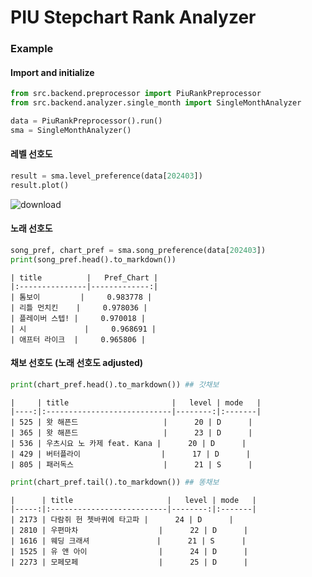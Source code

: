 # PIU Stepchart Rank Analyzer

### Example

#### Import and initialize
```python
from src.backend.preprocessor import PiuRankPreprocessor
from src.backend.analyzer.single_month import SingleMonthAnalyzer

data = PiuRankPreprocessor().run()
sma = SingleMonthAnalyzer()
```

#### 레벨 선호도
```python
result = sma.level_preference(data[202403])
result.plot()
```
![download](https://github.com/mesomatics/piu_stepchart_rank_analyzer/assets/68718172/3fc90cba-1895-4577-9894-7dd8536e550d)

#### 노래 선호도
```python
song_pref, chart_pref = sma.song_preference(data[202403])
print(song_pref.head().to_markdown())
```
```
| title          |   Pref_Chart |
|:---------------|-------------:|
| 톰보이         |     0.983778 |
| 리틀 먼치킨    |     0.978036 |
| 플레이버 스텝! |     0.970018 |
| 시             |     0.968691 |
| 애프터 라이크  |     0.965806 |
```

#### 채보 선호도 (노래 선호도 adjusted)
```python
print(chart_pref.head().to_markdown()) ## 갓채보
```
```
|     | title                       |   level | mode   |
|----:|:----------------------------|--------:|:-------|
| 525 | 왓 해픈드                   |      20 | D      |
| 365 | 왓 해픈드                   |      23 | D      |
| 536 | 우츠시요 노 카제 feat. Kana |      20 | D      |
| 429 | 버터플라이                  |      17 | D      |
| 805 | 패러독스                    |      21 | S      |
```
```python
print(chart_pref.tail().to_markdown()) ## 똥채보
```
```
|      | title                     |   level | mode   |
|-----:|:--------------------------|--------:|:-------|
| 2173 | 다람쥐 헌 쳇바퀴에 타고파 |      24 | D      |
| 2810 | 우편마차                  |      22 | D      |
| 1616 | 웨딩 크래셔               |      21 | S      |
| 1525 | 유 앤 아이                |      24 | D      |
| 2273 | 모페모페                  |      25 | D      |
```

